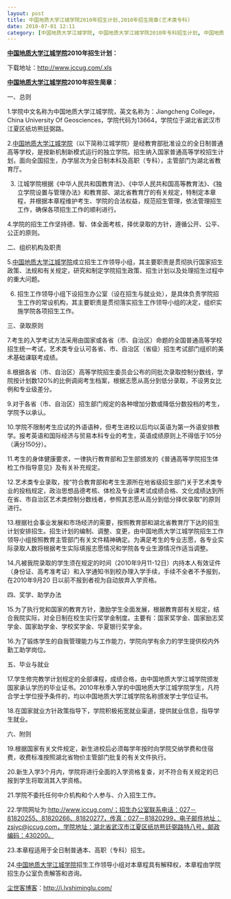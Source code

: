 ```yaml
---
layout: post
title: 中国地质大学江城学院2010年招生计划,2010年招生简章(艺术类专科)
date: 2010-07-01 12:11
category: [中国地质大学江城学院, 中国地质大学江城学院2010年专科招生计划, 中国地质大学江城学院2010年艺术类招生简章, 生命痕迹]
---
```

<strong><a href="http://i.lvshiminglu.com/tag/%E4%B8%AD%E5%9B%BD%E5%9C%B0%E8%B4%A8%E5%A4%A7%E5%AD%A6%E6%B1%9F%E5%9F%8E%E5%AD%A6%E9%99%A2" target="_self">中国地质大学江城学院</a>2010年招生计划：</strong>

下载地址：<a href="http://www.jccug.com/uploads/files/071220482/20100427090151.xls" target="_blank">http://www.jccug.com/.xls</a>

<strong><a href="http://i.lvshiminglu.com/tag/%E4%B8%AD%E5%9B%BD%E5%9C%B0%E8%B4%A8%E5%A4%A7%E5%AD%A6%E6%B1%9F%E5%9F%8E%E5%AD%A6%E9%99%A2" target="_self">中国地质大学江城学院</a>2010年招生简章：</strong>

一、总则

1.学院中文名称为中国地质大学江城学院，英文名称为：Jiangcheng College，China University Of Geosciences，学院代码为13664，学院位于湖北省武汉市江夏区纸坊熊廷弼路。

2.<a href="http://i.lvshiminglu.com/tag/%E4%B8%AD%E5%9B%BD%E5%9C%B0%E8%B4%A8%E5%A4%A7%E5%AD%A6%E6%B1%9F%E5%9F%8E%E5%AD%A6%E9%99%A2" target="_self">中国地质大学江城学院</a>（以下简称江城学院）是经教育部批准设立的全日制普通高等学校，是按新机制新模式运行的独立学院。招生纳入国家普通高等学校招生计划，面向全国招生，办学层次为全日制本科及高职（专科），主管部门为湖北省教育厅。

3. 江城学院根据《中华人民共和国教育法》、《中华人民共和国高等教育法》、《独立学院设置与管理办法》和教育部、湖北省教育厅的有关规定，特制定本章程，并根据本章程维护考生、学院的合法权益，规范招生管理，依法管理招生工作，确保各项招生工作的顺利进行。

4.学院的招生工作坚持德、智、体全面考核，择优录取的方针，遵循公开、公平、公正的原则。

二、组织机构及职责

5.<a href="http://i.lvshiminglu.com/tag/%E4%B8%AD%E5%9B%BD%E5%9C%B0%E8%B4%A8%E5%A4%A7%E5%AD%A6%E6%B1%9F%E5%9F%8E%E5%AD%A6%E9%99%A2" target="_self">中国地质大学江城学院</a>成立招生工作领导小组，其主要职责是贯彻执行国家招生政策、法规和有关规定，研究和制定学院招生政策、招生计划以及处理招生过程中的重大问题。

6. 招生工作领导小组下设招生办公室（设在招生与就业处），是具体负责学院招生工作的常设机构，其主要职责是贯彻落实招生工作领导小组的决定，组织实施学院各项招生工作。

三、录取原则

7.考生的入学考试方法采用由国家或各省（市、自治区）命题的全国普通高等学校招生统一考试，艺术类专业认可各省、市、自治区（省级）招生考试部门组织的美术基础课联考成绩。

8.根据各省（市、自治区）高等学院招生委员会公布的同批次录取控制分数线，学院按计划数120%的比例调阅考生档案，根据志愿从高分到低分录取，不设男女比例和专业级差分。

9.对于各省（市、自治区）招生部门规定的各种增加分数或降低分数投档的考生，学院予以承认。

10.学院不限制考生应试的外语语种，但考生进校以后均以英语为第一外语安排教学。报考英语和国际经济与贸易本科专业的考生，英语成绩原则上不得低于105分（满分150分）。

11.考生的身体健康要求，一律执行教育部和卫生部颁发的《普通高等学院招生体检工作指导意见》及有关补充规定。

12.艺术类专业录取，按“符合教育部和考生生源所在地省级招生部门关于艺术类专业的投档规定，政治思想品德考核、体检及专业课考试成绩合格、文化成绩达到所在省、市自治区艺术类控制分数线者，参照其志愿从高分到低分择优录取”的原则进行。

13.根据社会事业发展和市场经济的需要，按照教育部和湖北省教育厅下达的招生计划安排招生。招生计划的编制、调整、变更，由中国地质大学江城学院招生工作领导小组按照教育主管部门有关文件精神确定。为满足考生的专业志愿，各专业实际录取人数将根据考生实际填报志愿情况和学院各专业生源情况作适当调整。

14.凡被我院录取的学生须在规定的时间（2010年9月11-12日）内持本人有效证件（身份证、高考准考证）和入学通知书到校办理入学手续，手续不全者不予报到，在2010年9月20 日以前不报到者视为自动放弃入学资格。

四、奖学、助学办法

15.为了执行党和国家的教育方针，激励学生全面发展，根据教育部有关规定，结合我院实际，对全日制在校生实行奖学金制度。主要有：国家奖学金、国家励志奖学金、国家助学金、学校奖学金、华夏银行奖学金。

16.为了锻炼学生的自我管理能力与工作能力，学院向学有余力的学生提供校内外勤工助学岗位。

五、毕业与就业

17.学生修完教学计划规定的全部课程，成绩合格，由中国地质大学江城学院颁发国家承认学历的毕业证书。2010年秋季入学的中国地质大学江城学院学生，凡符合学士学位授予条件的，均以中国地质大学江城学院名称颁发学士学位证书。

18.在国家就业方针政策指导下，学院积极拓宽就业渠道，提供就业信息，指导学生就业。

六、附则

19.根据国家有关文件规定，新生进校后必须每学年按时向学院交纳学费和住宿费，收费标准按照湖北省物价主管部门批复的有关文件执行。

20.新生入学3个月内，学院将进行全面的入学资格复查，对不符合有关规定的已报到学生将取消其入学资格。

21.学院不委托任何中介机构和个人参与、介入招生工作。

22.学院网址为:http://www.jccug.com/；招生办公室联系电话：027－81820255、81820266、81820277，传真：027－81820299，电子邮件地址：zsjyc@jccug.com，学院地址：湖北省武汉市江夏区纸坊熊廷弼路特八号，邮政编码：430200。

23.本章程适用于全日制普通本、高职（专科）招生。

24.<a href="http://i.lvshiminglu.com/tag/%E4%B8%AD%E5%9B%BD%E5%9C%B0%E8%B4%A8%E5%A4%A7%E5%AD%A6%E6%B1%9F%E5%9F%8E%E5%AD%A6%E9%99%A2" target="_self">中国地质大学江城学院</a>招生工作领导小组对本章程具有解释权，本章程由学院招生办公室负责解答和咨询。﻿

<a href="http://i.lvshiminglu.com/">尘世客博客</a>：<a href="http://i.lvshiminglu.com/">http://i.lvshiminglu.com/</a>


